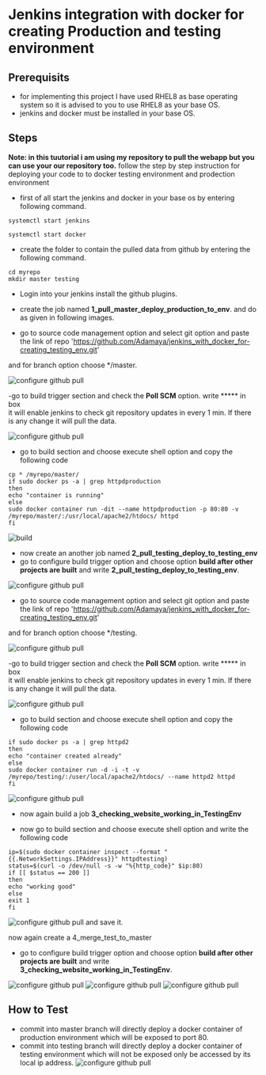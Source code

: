 # Jenkins integration with docker for creating Production and testing environment

## Prerequisits
- for implementing this project I have used RHEL8 as base operating system so it is advised to you to use RHEL8 as your base OS.
- jenkins and docker must be installed in your base OS.

## Steps
**Note: in this tuutorial i am using my repository to pull the webapp but you can use your our repository too.** 
follow the step by step instruction for deploying your code to to docker testing environment and prodection environment

- first of all start the jenkins and docker in your base os by entering following command.

`systemctl start jenkins`

`systemctl start docker`

- create the folder to contain the pulled data from github by  entering the following command.

```mkdir myrepo
cd myrepo
mkdir master testing
```

- Login into your jenkins install the github plugins.

- create the job named **1_pull_master_deploy_production_to_env**.
and do as given in following images.


- go to source code management option and select git option and paste the link of repo 'https://github.com/Adamaya/jenkins_with_docker_for-creating_testing_env.git'

and for branch option choose */master.

![configure github pull](/images/1.JPG)

-go to build trigger section and check the **Poll SCM** option. write \*\*\*\*\* in box\
 it will enable jenkins to  check git repository updates in every 1 min. If there is any change it will pull the data.

![configure github pull](/images/2.JPG)

- go to build section and choose execute shell option and copy the following code

```
cp * /myrepo/master/
if sudo docker ps -a | grep httpdproduction
then
echo "container is running"
else
sudo docker container run -dit --name httpdproduction -p 80:80 -v /myrepo/master/:/usr/local/apache2/htdocs/ httpd
fi
```

![build](/images/3.JPG)

- now create an another job named **2_pull_testing_deploy_to_testing_env**
- go to configure build trigger option and choose option **build after other projects are built** and write **2_pull_testing_deploy_to_testing_env**.

![configure github pull](/images/7.JPG)

- go to source code management option and select git option and paste the link of repo 'https://github.com/Adamaya/jenkins_with_docker_for-creating_testing_env.git'

and for branch option choose */testing.

![configure github pull](/images/4.JPG)

-go to build trigger section and check the **Poll SCM** option. write \*\*\*\*\* in box\
 it will enable jenkins to  check git repository updates in every 1 min. If there is any change it will pull the data.


![configure github pull](/images/5.JPG)

- go to build section and choose execute shell option and copy the following code

```
if sudo docker ps -a | grep httpd2
then
echo "container created already"
else
sudo docker container run -d -i -t -v /myrepo/testing/:/user/local/apache2/htdocs/ --name httpd2 httpd
fi
```

![configure github pull](/images/6.JPG)

- now again build a job **3_checking_website_working_in_TestingEnv**

- now go to build section and choose execute shell option and write the following code 

```
ip=$(sudo docker container inspect --format "{{.NetworkSettings.IPAddress}}" httpdtesting)
status=$(curl -o /dev/null -s -w "%{http_code}" $ip:80)
if [[ $status == 200 ]]
then
echo "working good"
else
exit 1
fi
```
![configure github pull](/images/8.JPG)
and save it.

now again create a 4_merge_test_to_master
- go to configure build trigger option and choose option **build after other projects are built** and write **3_checking_website_working_in_TestingEnv**.

![configure github pull](/images/9.JPG)
![configure github pull](/images/10.JPG)
![configure github pull](/images/11.JPG)
 
## How to Test
- commit into master branch will directly deploy a docker container of production environment which will be exposed to port 80.
- commit into testing branch will directly deploy a docker container of testing environment which will not be exposed only be accessed by its local ip address.
![configure github pull](/images/12.JPG)
